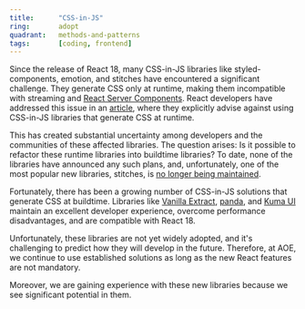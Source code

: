 ```yaml
---
title:      "CSS-in-JS"
ring:       adopt
quadrant:   methods-and-patterns
tags:       [coding, frontend]
---
```


Since the release of React 18, many CSS-in-JS libraries like styled-components, emotion, and stitches have encountered a significant challenge. They generate CSS only at runtime, making them incompatible with streaming and [React Server Components](../methods-and-patterns/react-server-components.html). React developers have addressed this issue in an [article](https://github.com/reactwg/react-18/discussions/110), where they explicitly advise against using CSS-in-JS libraries that generate CSS at runtime.

This has created substantial uncertainty among developers and the communities of these affected libraries. The question arises: Is it possible to refactor these runtime libraries into buildtime libraries? To date, none of the libraries have announced any such plans, and, unfortunately, one of the most popular new libraries, stitches, is [no longer being maintained](https://github.com/stitchesjs/stitches/discussions/1149#discussioncomment-6223090).

Fortunately, there has been a growing number of CSS-in-JS solutions that generate CSS at buildtime. Libraries like [Vanilla Extract](https://vanilla-extract.style/), [panda](https://panda-css.com/), and [Kuma UI](https://www.kuma-ui.com/) maintain an excellent developer experience, overcome performance disadvantages, and are compatible with React 18.

Unfortunately, these libraries are not yet widely adopted, and it's challenging to predict how they will develop in the future. Therefore, at AOE, we continue to use established solutions as long as the new React features are not mandatory.

Moreover, we are gaining experience with these new libraries because we see significant potential in them.
